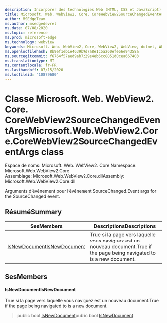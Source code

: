 ```yaml
---
description: Incorporer des technologies Web (HTML, CSS et JavaScript) dans vos applications natives avec le contrôle Microsoft Edge WebView2
title: Microsoft. Web. WebView2. Core. CoreWebView2SourceChangedEventArgs
author: MSEdgeTeam
ms.author: msedgedevrel
ms.date: 07/08/2020
ms.topic: reference
ms.prod: microsoft-edge
ms.technology: webview
keywords: Microsoft. Web. WebView2, Core, WebView2, WebView, dotnet, WPF, WinForms, application, Edge, CoreWebView2, CoreWebView2Controller, contrôle de navigateur, Edge html, Microsoft. Web. WebView2. Core. CoreWebView2SourceChangedEventArgs
ms.openlocfilehash: 8b9ef1eb1e4639b9d7a8e1c5a260efe66e94358a
ms.sourcegitcommit: f6764f57aed9ab7229e4eb6cc8851d0cea667403
ms.translationtype: MT
ms.contentlocale: fr-FR
ms.lasthandoff: 07/15/2020
ms.locfileid: "10879680"
---
```

# <span data-ttu-id="8d3d3-104">Classe Microsoft. Web. WebView2. Core. CoreWebView2SourceChangedEventArgs</span><span class="sxs-lookup"><span data-stu-id="8d3d3-104">Microsoft.Web.WebView2.Core.CoreWebView2SourceChangedEventArgs class</span></span> 

<span data-ttu-id="8d3d3-105">Espace de noms: Microsoft. Web. WebView2. Core </span><span class="sxs-lookup"><span data-stu-id="8d3d3-105">Namespace: Microsoft.Web.WebView2.Core</span></span>\
<span data-ttu-id="8d3d3-106">Assemblage: Microsoft.Web.WebView2.Core.dll</span><span class="sxs-lookup"><span data-stu-id="8d3d3-106">Assembly: Microsoft.Web.WebView2.Core.dll</span></span>

<span data-ttu-id="8d3d3-107">Arguments d’événement pour l’événement SourceChanged.</span><span class="sxs-lookup"><span data-stu-id="8d3d3-107">Event args for the SourceChanged event.</span></span>

## <span data-ttu-id="8d3d3-108">Résumé</span><span class="sxs-lookup"><span data-stu-id="8d3d3-108">Summary</span></span>

 <span data-ttu-id="8d3d3-109">Ses</span><span class="sxs-lookup"><span data-stu-id="8d3d3-109">Members</span></span>                        | <span data-ttu-id="8d3d3-110">Descriptions</span><span class="sxs-lookup"><span data-stu-id="8d3d3-110">Descriptions</span></span>
--------------------------------|---------------------------------------------
[<span data-ttu-id="8d3d3-111">IsNewDocument</span><span class="sxs-lookup"><span data-stu-id="8d3d3-111">IsNewDocument</span></span>](#isnewdocument) | <span data-ttu-id="8d3d3-112">True si la page vers laquelle vous naviguez est un nouveau document.</span><span class="sxs-lookup"><span data-stu-id="8d3d3-112">True if the page being navigated to is a new document.</span></span>

## <span data-ttu-id="8d3d3-113">Ses</span><span class="sxs-lookup"><span data-stu-id="8d3d3-113">Members</span></span>

#### <span data-ttu-id="8d3d3-114">IsNewDocument</span><span class="sxs-lookup"><span data-stu-id="8d3d3-114">IsNewDocument</span></span> 

<span data-ttu-id="8d3d3-115">True si la page vers laquelle vous naviguez est un nouveau document.</span><span class="sxs-lookup"><span data-stu-id="8d3d3-115">True if the page being navigated to is a new document.</span></span>

> <span data-ttu-id="8d3d3-116">public bool [IsNewDocument](#isnewdocument)</span><span class="sxs-lookup"><span data-stu-id="8d3d3-116">public bool [IsNewDocument](#isnewdocument)</span></span>

